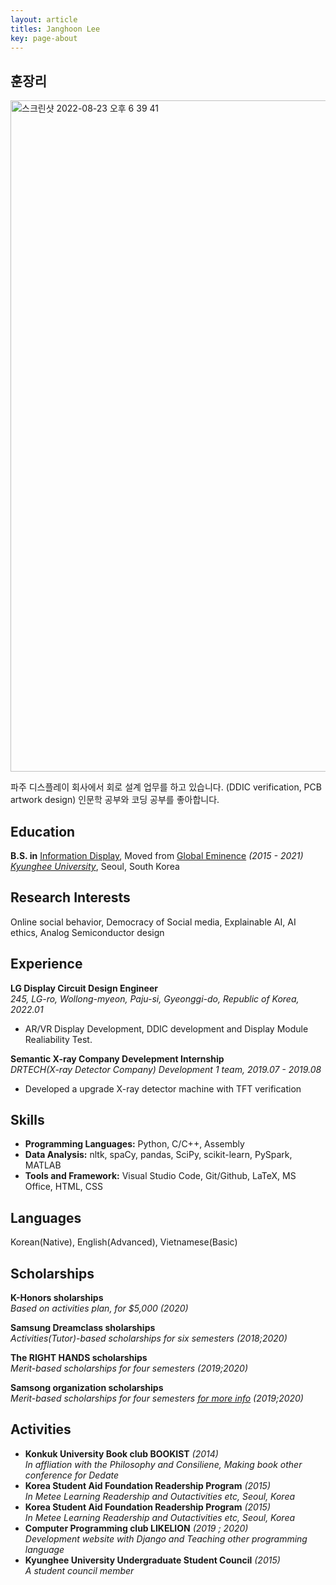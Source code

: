 ```yaml
---
layout: article
titles: Janghoon Lee
key: page-about
---
```


## 훈장리

<img width="1074" alt="스크린샷 2022-08-23 오후 6 39 41" src="https://user-images.githubusercontent.com/50545088/186130951-73b9f8c7-76d9-4aa2-bc39-67dd2ed65fe4.png">

파주 디스플레이 회사에서 회로 설계 업무를 하고 있습니다. (DDIC verification, PCB artwork design)
인문학 공부와 코딩 공부를 좋아합니다.

## Education
**B.S. in** [Information Display](https://display.khu.ac.kr/display/user/contents/view.do?menuNo=3500007), Moved from [Global Eminence](http://globaleminence.khu.ac.kr/) _(2015 - 2021)_ <br/>
[*Kyunghee University*](https://www.khu.ac.kr/eng/main/index.do), Seoul, South Korea


## Research Interests
Online social behavior, Democracy of Social media, Explainable AI, AI ethics, Analog Semiconductor design


## Experience
**LG Display Circuit Design Engineer** <br/>
*245, LG-ro, Wollong-myeon, Paju-si, Gyeonggi-do, Republic of Korea, 2022.01*
  - AR/VR Display Development, DDIC development and Display Module Realiability Test. 

**Semantic X-ray Company Develepment Internship** <br/>
*DRTECH(X-ray Detector Company) Development 1 team, 2019.07 - 2019.08*
  - Developed a upgrade X-ray detector machine with TFT verification
 
## Skills

- **Programming Languages:** Python, C/C++, Assembly
- **Data Analysis:** nltk, spaCy, pandas, SciPy, scikit-learn, PySpark, MATLAB
- **Tools and Framework:** Visual Studio Code, Git/Github, LaTeX, MS Office, HTML, CSS

## Languages

Korean(Native), English(Advanced), Vietnamese(Basic)


## Scholarships
**K-Honors sholarships**<br/>
_Based on activities plan, for $5,000 (2020)_

**Samsung Dreamclass sholarships**<br/>
_Activities(Tutor)-based scholarships for six semesters (2018;2020)_

**The RIGHT HANDS scholarships**<br/>
_Merit-based scholarships for four semesters (2019;2020)_

**Samsong organization scholarships**<br/>
_Merit-based scholarships for four semesters [for more info](http://www.samsong.org/info2.htm) (2019;2020)_

## Activities

- **Konkuk University Book club BOOKIST** _(2014)_ <br/>
    _In affliation with the Philosophy and Consiliene, Making book other conference for Dedate_
- **Korea Student Aid Foundation Readership Program** _(2015)_ <br/>
    _In Metee Learning Readership and Outactivities etc, Seoul, Korea_
- **Korea Student Aid Foundation Readership Program** _(2015)_ <br/>
    _In Metee Learning Readership and Outactivities etc, Seoul, Korea_
- **Computer Programming club LIKELION** _(2019 ; 2020)_ <br/>
    _Development website with Django and Teaching other programming language_
- **Kyunghee University Undergraduate Student Council** _(2015)_ <br/>
    _A student council member_
